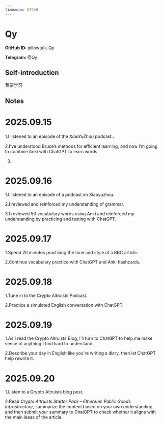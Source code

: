 ```yaml
---
timezone: UTC+8
---
```


# Qy

**GitHub ID:** pillowtalk-Qy

**Telegram:** @Qy

## Self-introduction

我要学习

## Notes
<!-- Content_START -->
# 2025.09.15
<!-- DAILY_CHECKIN_2025-09-15_START -->
1.I listened to an episode of the _XiaoYuZhou_ podcast.、

2.I’ve understood Bruce’s methods for efficient learning, and now I’m going to combine Anki with ChatGPT to learn words.

3.
<!-- DAILY_CHECKIN_2025-09-15_END -->


# 2025.09.16
<!-- DAILY_CHECKIN_2025-09-16_START -->
1.I listened to an episode of a podcast on Xiaoyuzhou.

2.I reviewed and reinforced my understanding of grammar.

3.I reviewed 50 vocabulary words using Anki and reinforced my understanding by practicing and testing with ChatGPT.
<!-- DAILY_CHECKIN_2025-09-16_END -->


# 2025.09.17
<!-- DAILY_CHECKIN_2025-09-17_START -->
1.Spend 20 minutes practicing the tone and style of a BBC article.

2.Continue vocabulary practice with ChatGPT and Anki flashcards.
<!-- DAILY_CHECKIN_2025-09-17_END -->


# 2025.09.18
<!-- DAILY_CHECKIN_2025-09-18_START -->
1.Tune in to the Crypto Altruists Podcast.

2.Practice a simulated English conversation with ChatGPT.
<!-- DAILY_CHECKIN_2025-09-18_END -->


# 2025.09.19
<!-- DAILY_CHECKIN_2025-09-19_START -->
1.As I read the Crypto Altruists Blog, I'll turn to ChatGPT to help me make sense of anything I find hard to understand.

2.Describe your day in English like you're writing a diary, then let ChatGPT help rewrite it.
<!-- DAILY_CHECKIN_2025-09-19_END -->


# 2025.09.20
<!-- DAILY_CHECKIN_2025-09-20_START -->
1.Listen to a Crypto Altruists blog post.

2.Read _Crypto Altruists Starter Pack – Ethereum Public Goods Infrastructure_, summarize the content based on your own understanding, and then submit your summary to ChatGPT to check whether it aligns with the main ideas of the article.
<!-- DAILY_CHECKIN_2025-09-20_END -->
<!-- Content_END -->
